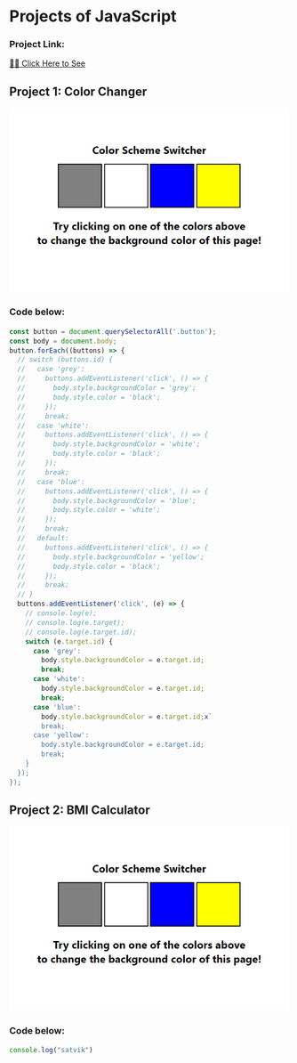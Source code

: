 # Projects of JavaScript

### Project Link: 
[🙋‍♂️ Click Here to See](https://stackblitz.com/edit/dom-project-chaiaurcode-lkcsgk?file=1-colorChanger%2Fchaiaurcode.js)

## Project 1: Color Changer
![Screenshot](project-first.png)

### Code below: 
```javascript
const button = document.querySelectorAll('.button');
const body = document.body;
button.forEach((buttons) => {
  // switch (buttons.id) {
  //   case 'grey':
  //     buttons.addEventListener('click', () => {
  //       body.style.backgroundColor = 'grey';
  //       body.style.color = 'black';
  //     });
  //     break;
  //   case 'white':
  //     buttons.addEventListener('click', () => {
  //       body.style.backgroundColor = 'white';
  //       body.style.color = 'black';
  //     });
  //     break;
  //   case 'blue':
  //     buttons.addEventListener('click', () => {
  //       body.style.backgroundColor = 'blue';
  //       body.style.color = 'white';
  //     });
  //     break;
  //   default:
  //     buttons.addEventListener('click', () => {
  //       body.style.backgroundColor = 'yellow';
  //       body.style.color = 'black';
  //     });
  //     break;
  // }
  buttons.addEventListener('click', (e) => {
    // console.log(e);
    // console.log(e.target);
    // console.log(e.target.id);
    switch (e.target.id) {
      case 'grey':
        body.style.backgroundColor = e.target.id;
        break;
      case 'white':
        body.style.backgroundColor = e.target.id;
        break;
      case 'blue':
        body.style.backgroundColor = e.target.id;x`
        break;
      case 'yellow':
        body.style.backgroundColor = e.target.id;
        break;
    }
  });
});

```

## Project 2: BMI Calculator
![Screenshot](project-first.png)

### Code below:
```javascript
console.log("satvik")
```